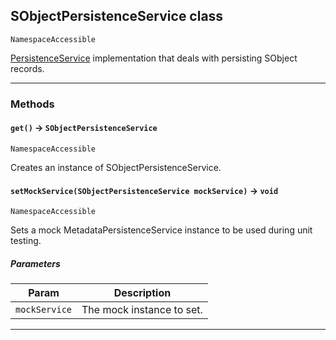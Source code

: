 ## SObjectPersistenceService class

`NamespaceAccessible`

[PersistenceService](apis/Core/PersistenceService.md) implementation that deals with persisting SObject records.

---
### Methods
<!-- panels:start -->
<!-- div:left-panel -->
#### `get()` → `SObjectPersistenceService`

`NamespaceAccessible`

Creates an instance of SObjectPersistenceService.

<!-- panels:end -->
<!-- panels:start -->
<!-- div:left-panel -->
#### `setMockService(SObjectPersistenceService mockService)` → `void`

`NamespaceAccessible`

Sets a mock MetadataPersistenceService instance to be used during unit testing.

##### Parameters
|Param|Description|
|-----|-----------|
|`mockService` |  The mock instance to set. |

<!-- panels:end -->
---
